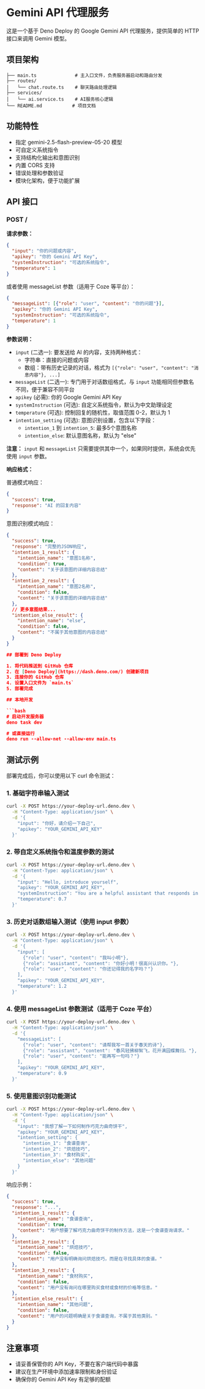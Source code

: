# Gemini API 代理服务

这是一个基于 Deno Deploy 的 Google Gemini API 代理服务，提供简单的 HTTP 接口来调用 Gemini 模型。

## 项目架构

```
├── main.ts              # 主入口文件，负责服务器启动和路由分发
├── routes/
│   └── chat.route.ts    # 聊天路由处理逻辑
├── services/
│   └── ai.service.ts    # AI服务核心逻辑
└── README.md           # 项目文档
```

## 功能特性

- 指定 gemini-2.5-flash-preview-05-20 模型
- 可自定义系统指令
- 支持结构化输出和意图识别
- 内置 CORS 支持
- 错误处理和参数验证
- 模块化架构，便于功能扩展

## API 接口

### POST /

**请求参数：**

```json
{
  "input": "你的问题或内容",
  "apikey": "你的 Gemini API Key",
  "systemInstruction": "可选的系统指令",
  "temperature": 1
}
```

或者使用 messageList 参数（适用于 Coze 等平台）：

```json
{
  "messageList": [{"role": "user", "content": "你的问题"}],
  "apikey": "你的 Gemini API Key",
  "systemInstruction": "可选的系统指令",
  "temperature": 1
}
```

**参数说明：**

- `input` (二选一): 要发送给 AI 的内容，支持两种格式：
  - 字符串：直接的问题或内容
  - 数组：带有历史记录的对话，格式为 `[{"role": "user", "content": "消息内容"}, ...]`
- `messageList` (二选一): 专门用于对话数组格式，与 `input` 功能相同但参数名不同，便于兼容不同平台
- `apikey` (必需): 你的 Google Gemini API Key
- `systemInstruction` (可选): 自定义系统指令，默认为中文助理设定
- `temperature` (可选): 控制回复的随机性，取值范围 0-2，默认为 1
- `intention_setting` (可选): 意图识别设置，包含以下字段：
  - `intention_1` 到 `intention_5`: 最多5个意图名称
  - `intention_else`: 默认意图名称，默认为 "else"

**注意：** `input` 和 `messageList` 只需要提供其中一个，如果同时提供，系统会优先使用 `input` 参数。

**响应格式：**

普通模式响应：
```json
{
  "success": true,
  "response": "AI 的回复内容"
}
```

意图识别模式响应：
```json
{
  "success": true,
  "response": "完整的JSON响应",
  "intention_1_result": {
    "intention_name": "意图1名称",
    "condition": true,
    "content": "关于该意图的详细内容总结"
  },
  "intention_2_result": {
    "intention_name": "意图2名称",
    "condition": false,
    "content": "关于该意图的详细内容总结"
  },
  // 更多意图结果...
  "intention_else_result": {
    "intention_name": "else",
    "condition": false,
    "content": "不属于其他意图的内容总结"
  }
}

## 部署到 Deno Deploy

1. 将代码推送到 GitHub 仓库
2. 在 [Deno Deploy](https://dash.deno.com/) 创建新项目
3. 连接你的 GitHub 仓库
4. 设置入口文件为 `main.ts`
5. 部署完成

## 本地开发

```bash
# 启动开发服务器
deno task dev

# 或直接运行
deno run --allow-net --allow-env main.ts
```

## 测试示例

部署完成后，你可以使用以下 curl 命令测试：

### 1. 基础字符串输入测试

```bash
curl -X POST https://your-deploy-url.deno.dev \
  -H "Content-Type: application/json" \
  -d '{
    "input": "你好，请介绍一下自己",
    "apikey": "YOUR_GEMINI_API_KEY"
  }'
```

### 2. 带自定义系统指令和温度参数的测试

```bash
curl -X POST https://your-deploy-url.deno.dev \
  -H "Content-Type: application/json" \
  -d '{
    "input": "Hello, introduce yourself",
    "apikey": "YOUR_GEMINI_API_KEY",
    "systemInstruction": "You are a helpful assistant that responds in English",
    "temperature": 0.7
  }'
```

### 3. 历史对话数组输入测试（使用 input 参数）

```bash
curl -X POST https://your-deploy-url.deno.dev \
  -H "Content-Type: application/json" \
  -d '{
    "input": [
      {"role": "user", "content": "我叫小明"},
      {"role": "assistant", "content": "你好小明！很高兴认识你。"},
      {"role": "user", "content": "你还记得我的名字吗？"}
    ],
    "apikey": "YOUR_GEMINI_API_KEY",
    "temperature": 1.2
  }'
```

### 4. 使用 messageList 参数测试（适用于 Coze 平台）

```bash
curl -X POST https://your-deploy-url.deno.dev \
  -H "Content-Type: application/json" \
  -d '{
    "messageList": [
      {"role": "user", "content": "请帮我写一首关于春天的诗"},
      {"role": "assistant", "content": "春风轻拂柳絮飞，花开满园蝶舞归。"},
      {"role": "user", "content": "能再写一句吗？"}
    ],
    "apikey": "YOUR_GEMINI_API_KEY",
    "temperature": 0.9
  }'
```

### 5. 使用意图识别功能测试

```bash
curl -X POST https://your-deploy-url.deno.dev \
  -H "Content-Type: application/json" \
  -d '{
    "input": "我想了解一下如何制作巧克力曲奇饼干",
    "apikey": "YOUR_GEMINI_API_KEY",
    "intention_setting": {
      "intention_1": "食谱查询",
      "intention_2": "烘焙技巧",
      "intention_3": "食材购买",
      "intention_else": "其他问题"
    }
  }'
```

响应示例：

```json
{
  "success": true,
  "response": "...",
  "intention_1_result": {
    "intention_name": "食谱查询",
    "condition": true,
    "content": "用户想要了解巧克力曲奇饼干的制作方法，这是一个食谱查询请求。"
  },
  "intention_2_result": {
    "intention_name": "烘焙技巧",
    "condition": false,
    "content": "用户没有明确询问烘焙技巧，而是在寻找具体的食谱。"
  },
  "intention_3_result": {
    "intention_name": "食材购买",
    "condition": false,
    "content": "用户没有询问在哪里购买食材或食材的价格等信息。"
  },
  "intention_else_result": {
    "intention_name": "其他问题",
    "condition": false,
    "content": "用户的问题明确是关于食谱查询，不属于其他类别。"
  }
}
```

## 注意事项

- 请妥善保管你的 API Key，不要在客户端代码中暴露
- 建议在生产环境中添加速率限制和身份验证
- 确保你的 Gemini API Key 有足够的配额